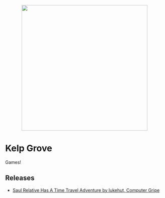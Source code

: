 <p align="center">
  <img src="https://user-images.githubusercontent.com/60324/179770486-01bf8cee-0c57-4b72-9f5a-78f5f2a2e184.png" width="400px">
</p>

# Kelp Grove

Games!

## Releases

- [Saul Relative Has A Time Travel Adventure by lukehut, Computer Gripe](https://lukehut.itch.io/saul-relative-has-a-time-travel-adventure)
